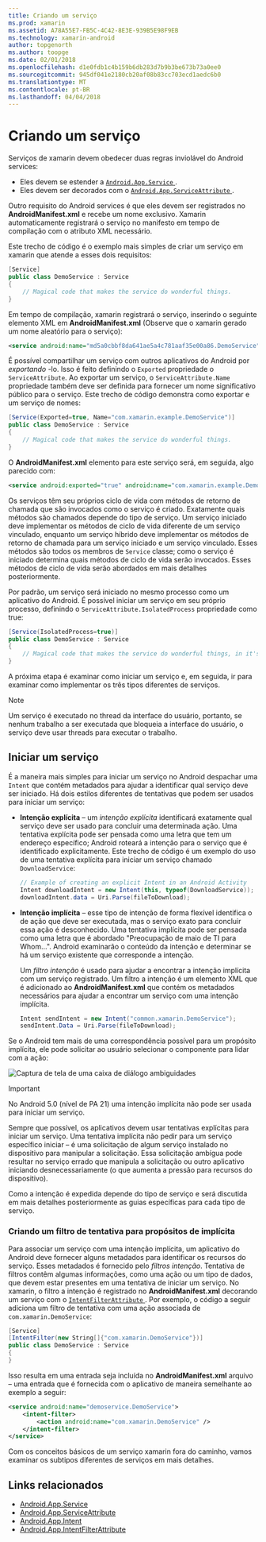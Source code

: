 ```yaml
---
title: Criando um serviço
ms.prod: xamarin
ms.assetid: A78A55E7-FB5C-4C42-8E3E-939B5E98F9EB
ms.technology: xamarin-android
author: topgenorth
ms.author: toopge
ms.date: 02/01/2018
ms.openlocfilehash: d1e0fdb1c4b159b6db283d7b9b3be673b73a0ee0
ms.sourcegitcommit: 945df041e2180cb20af08b83cc703ecd1aedc6b0
ms.translationtype: MT
ms.contentlocale: pt-BR
ms.lasthandoff: 04/04/2018
---
```

# <a name="creating-a-service"></a>Criando um serviço

Serviços de xamarin devem obedecer duas regras inviolável do Android services:

* Eles devem se estender a [ `Android.App.Service` ](https://developer.xamarin.com/api/type/Android.App.Service/).
* Eles devem ser decorados com o [ `Android.App.ServiceAttribute` ](https://developer.xamarin.com/api/type/Android.App.ServiceAttribute/).

Outro requisito do Android services é que eles devem ser registrados no **AndroidManifest.xml** e recebe um nome exclusivo. Xamarin automaticamente registrará o serviço no manifesto em tempo de compilação com o atributo XML necessário.

Este trecho de código é o exemplo mais simples de criar um serviço em xamarin que atende a esses dois requisitos:  

```csharp
[Service]
public class DemoService : Service
{
    // Magical code that makes the service do wonderful things.
}
```

Em tempo de compilação, xamarin registrará o serviço, inserindo o seguinte elemento XML em **AndroidManifest.xml** (Observe que o xamarin gerado um nome aleatório para o serviço):

```xml
<service android:name="md5a0cbbf8da641ae5a4c781aaf35e00a86.DemoService" />
```

É possível compartilhar um serviço com outros aplicativos do Android por _exportando_ -lo. Isso é feito definindo o `Exported` propriedade o `ServiceAttribute`. Ao exportar um serviço, o `ServiceAttribute.Name` propriedade também deve ser definida para fornecer um nome significativo público para o serviço. Este trecho de código demonstra como exportar e um serviço de nomes:

```csharp
[Service(Exported=true, Name="com.xamarin.example.DemoService")]
public class DemoService : Service
{
    // Magical code that makes the service do wonderful things.
}
```

O **AndroidManifest.xml** elemento para este serviço será, em seguida, algo parecido com:

```xml
<service android:exported="true" android:name="com.xamarin.example.DemoService" />
```

Os serviços têm seu próprios ciclo de vida com métodos de retorno de chamada que são invocados como o serviço é criado. Exatamente quais métodos são chamados depende do tipo de serviço. Um serviço iniciado deve implementar os métodos de ciclo de vida diferente de um serviço vinculado, enquanto um serviço híbrido deve implementar os métodos de retorno de chamada para um serviço iniciado e um serviço vinculado. Esses métodos são todos os membros de `Service` classe; como o serviço é iniciado determina quais métodos de ciclo de vida serão invocados. Esses métodos de ciclo de vida serão abordados em mais detalhes posteriormente.

Por padrão, um serviço será iniciado no mesmo processo como um aplicativo do Android. É possível iniciar um serviço em seu próprio processo, definindo o `ServiceAttribute.IsolatedProcess` propriedade como true:

```csharp
[Service(IsolatedProcess=true)]
public class DemoService : Service
{
    // Magical code that makes the service do wonderful things, in it's own process!
}
```

A próxima etapa é examinar como iniciar um serviço e, em seguida, ir para examinar como implementar os três tipos diferentes de serviços.

> [!NOTE]
> Um serviço é executado no thread da interface do usuário, portanto, se nenhum trabalho a ser executada que bloqueia a interface do usuário, o serviço deve usar threads para executar o trabalho.

## <a name="starting-a-service"></a>Iniciar um serviço

É a maneira mais simples para iniciar um serviço no Android despachar uma `Intent` que contém metadados para ajudar a identificar qual serviço deve ser iniciado. Há dois estilos diferentes de tentativas que podem ser usados para iniciar um serviço:

-   **Intenção explícita** &ndash; um _intenção explícita_ identificará exatamente qual serviço deve ser usado para concluir uma determinada ação. Uma tentativa explícita pode ser pensada como uma letra que tem um endereço específico; Android roteará a intenção para o serviço que é identificado explicitamente. Este trecho de código é um exemplo do uso de uma tentativa explícita para iniciar um serviço chamado `DownloadService`:

    ```csharp
    // Example of creating an explicit Intent in an Android Activity
    Intent downloadIntent = new Intent(this, typeof(DownloadService));
    downloadIntent.data = Uri.Parse(fileToDownload);
    ```

-   **Intenção implícita** &ndash; esse tipo de intenção de forma flexível identifica o de ação que deve ser executada, mas o serviço exato para concluir essa ação é desconhecido. Uma tentativa implícita pode ser pensada como uma letra que é abordado "Preocupação de maio de TI para Whom...".
    Android examinarão o conteúdo da intenção e determinar se há um serviço existente que corresponde a intenção.

    Um _filtro intenção_ é usado para ajudar a encontrar a intenção implícita com um serviço registrado. Um filtro a intenção é um elemento XML que é adicionado ao **AndroidManifest.xml** que contém os metadados necessários para ajudar a encontrar um serviço com uma intenção implícita.

    ```csharp
    Intent sendIntent = new Intent("common.xamarin.DemoService");
    sendIntent.Data = Uri.Parse(fileToDownload);
    ```

Se o Android tem mais de uma correspondência possível para um propósito implícita, ele pode solicitar ao usuário selecionar o componente para lidar com a ação:

![Captura de tela de uma caixa de diálogo ambiguidades](images/creating-a-service-01.png "captura de tela de uma caixa de diálogo ambiguidades")

> [!IMPORTANT]
> No Android 5.0 (nível de PA 21) uma intenção implícita não pode ser usada para iniciar um serviço.

Sempre que possível, os aplicativos devem usar tentativas explícitas para iniciar um serviço. Uma tentativa implícita não pedir para um serviço específico iniciar &ndash; é uma solicitação de algum serviço instalado no dispositivo para manipular a solicitação. Essa solicitação ambígua pode resultar no serviço errado que manipula a solicitação ou outro aplicativo iniciando desnecessariamente (o que aumenta a pressão para recursos do dispositivo).

Como a intenção é expedida depende do tipo de serviço e será discutida em mais detalhes posteriormente as guias específicas para cada tipo de serviço.


### <a name="creating-an-intent-filter-for-implicit-intents"></a>Criando um filtro de tentativa para propósitos de implícita

Para associar um serviço com uma intenção implícita, um aplicativo do Android deve fornecer alguns metadados para identificar os recursos do serviço. Esses metadados é fornecido pelo _filtros intenção_. Tentativa de filtros contêm algumas informações, como uma ação ou um tipo de dados, que devem estar presentes em uma tentativa de iniciar um serviço. No xamarin, o filtro a intenção é registrado no **AndroidManifest.xml** decorando um serviço com o [ `IntentFilterAttribute` ](https://developer.xamarin.com/api/type/Android.App.IntentFilterAttribute/). Por exemplo, o código a seguir adiciona um filtro de tentativa com uma ação associada de `com.xamarin.DemoService`:

```csharp
[Service]
[IntentFilter(new String[]{"com.xamarin.DemoService"})]
public class DemoService : Service
{
}
```

Isso resulta em uma entrada seja incluída no **AndroidManifest.xml** arquivo &ndash; uma entrada que é fornecida com o aplicativo de maneira semelhante ao exemplo a seguir:

```xml
<service android:name="demoservice.DemoService">
    <intent-filter>
        <action android:name="com.xamarin.DemoService" />
    </intent-filter>
</service>
```

Com os conceitos básicos de um serviço xamarin fora do caminho, vamos examinar os subtipos diferentes de serviços em mais detalhes.


## <a name="related-links"></a>Links relacionados

- [Android.App.Service](https://developer.xamarin.com/api/type/Android.App.Service/)
- [Android.App.ServiceAttribute](https://developer.xamarin.com/api/type/Android.App.ServiceAttribute/)
- [Android.App.Intent](https://developer.xamarin.com/api/type/Android.Content.Intent/)
- [Android.App.IntentFilterAttribute](https://developer.xamarin.com/api/type/Android.App.IntentFilterAttribute/)
